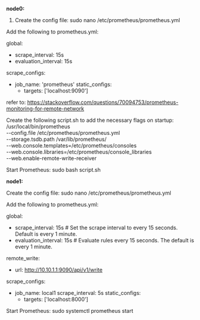 **node0:**

1. Create the config file: sudo nano /etc/prometheus/prometheus.yml

Add the following to prometheus.yml:

global:
  - scrape_interval: 15s
  - evaluation_interval: 15s

scrape_configs:
  - job_name: 'prometheus'
    static_configs:
      - targets: ['localhost:9090']

refer to: https://stackoverflow.com/questions/70094753/prometheus-monitoring-for-remote-network 

Create the following script.sh to add the necessary flags on startup:
/usr/local/bin/prometheus \
 --config.file /etc/prometheus/prometheus.yml \
 --storage.tsdb.path /var/lib/prometheus/ \
 --web.console.templates=/etc/prometheus/consoles \
 --web.console.libraries=/etc/prometheus/console_libraries \
 --web.enable-remote-write-receiver

Start Prometheus: sudo bash script.sh 

**node1:**

Create the config file: sudo nano /etc/prometheus/prometheus.yml

Add the following to prometheus.yml:

global:
  - scrape_interval:     15s # Set the scrape interval to every 15 seconds. Default is every 1 minute.
  - evaluation_interval: 15s # Evaluate rules every 15 seconds. The default is every 1 minute.

remote_write:
  - url: http://10.10.1.1:9090/api/v1/write

scrape_configs:
  - job_name: local1
    scrape_interval: 5s
    static_configs:
      - targets: ['localhost:8000']

Start Prometheus: sudo systemctl prometheus start
